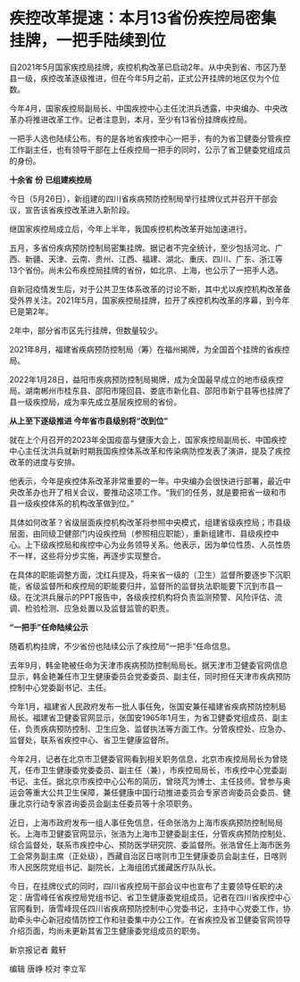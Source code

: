 # 疾控改革提速：本月13省份疾控局密集挂牌，一把手陆续到位

自2021年5月国家疾控局挂牌，疾控机构改革已启动2年。从中央到省、市区乃至县一级，疾控改革逐级推进，但在今年5月之前，正式公开挂牌的地区仅为个位数。

今年4月，国家疾控局副局长、中国疾控中心主任沈洪兵透露，中央编办、中央改革办将推进改革工作。记者注意到，本月，至少有13省份挂牌疾控局。

一把手人选也陆续公布。有的是各地省疾控中心一把手，有的为省卫健委分管疾控工作副主任，也有领导干部在上任疾控局一把手的同时，公示了省卫健委党组成员的身份。

**十余省** **份** **已组建疾控局**

今日（5月26日），新组建的四川省疾病预防控制局举行挂牌仪式并召开干部会议，宣告该省疾控改革进入新阶段。

继国家疾控局成立后，今年上半年，我国疾控机构改革开始加速进行。

五月，多省份疾病预防控制局密集挂牌。据记者不完全统计，至少包括河北、广西、新疆、天津、云南、贵州、江西、福建、湖北、重庆、四川、广东、浙江等13个省份。尚未公布疾控局挂牌的省份，如北京、上海，也公示了一把手人选。

自新冠疫情发生后，对于公共卫生体系改革的讨论不断，其中尤以疾控机构改革备受外界关注。2021年5月，国家疾控局挂牌，拉开了疾控机构改革的序幕，到今年已是第2年。

2年中，部分省市区先行挂牌，但数量较少。

2021年8月，福建省疾病预防控制局（筹）在福州揭牌，为全国首个挂牌的省疾控局。

2022年1月28日，益阳市疾病预防控制局揭牌，成为全国最早成立的地市级疾控局。湖南郴州市桂东县、邵阳市隆回县、娄底市新化县、邵阳市新宁县等也挂牌了县一级疾控局，成为率先成立基层疾控局的省份。

**从上至下逐级推进 今年省市县级别将“改到位”**

就在上个月召开的2023年全国疫苗与健康大会上，国家疾控局副局长、中国疾控中心主任沈洪兵就新时期我国疾控体系改革和传染病防控发表了演讲，提及了疾控改革的进度与安排。

他表示，今年是疾控体系改革非常重要的一年。中央编办会很快进行部署，最近中央改革办也开了相关会议，要推动这项工作。“我们的任务，就是要把省一级和市县一级疾控体系的机构改革做到位。”

具体如何改革？省级层面疾控机构改革将参照中央模式，组建省级疾控局；市县级层面，由同级卫健部门内设疾控局（参照相应职能），重新组建市、县级疾控中心。上下级疾控局和疾控中心为业务领导关系。他表示，因为单位性质、人员性质不一样，这些将分步实施，再逐步实现整合。

在具体的职能调整方面，沈红兵提及，将来省一级的（卫生）监督所要逐步下沉职能，省级监督所和疾控局的职能要归并，监督所的监督执法职能要下沉到市县一级。在沈洪兵展示的PPT报告中，各级疾控机构将负责监测预警、风险评估、流调、检验检测、应急处置以及监督监管的职责。

**“一把手”任命陆续公示**

随着机构挂牌，不少省份也陆续公示了疾控局“一把手”任命信息。

去年9月，韩金艳被任命为天津市疾病预防控制局局长。据天津市卫健委官网信息显示，韩金艳兼任市卫生健康委员会党委委员、副主任，同时担任天津市疾病预防控制中心党委副书记、主任。

今年1月，福建省人民政府发布一批人事任免，张国安兼任福建省疾病预防控制局局长。福建省卫健委官网显示，张国安1965年1月生，为省卫健委党组成员、副主任，负责疾病预防控制、卫生应急、监督执法等方面工作。分管疾控处、应急办、监督处，联系省疾控中心、省卫生健康监督所。

今年2月，记者在北京市卫健委官网看到相关职务信息，北京市疾控局局长为曾晓芃，任市卫生健康委党委委员、副主任（兼），市疾控局局长，市疾控中心党委副书记、主任。据北京市疾控中心公布的简历，曾晓芃为博士、主任技师。曾参与奥运会等重大公共卫生保障，兼任健康中国行动推进委员会专家咨询委员会委员、健康北京行动专家咨询委员会副主任委员等十余项职务。

近日，上海市政府发布一组人事任免信息，任命张浩为上海市疾病预防控制局局长。上海市卫健委官网显示，张浩为上海市卫健委副主任，分管疾病预防控制处、综合监督处，联系市疾控中心、预防医学研究院、委监督所。张浩曾任上海市医务工会常务副主席（正处级），西藏自治区日喀则市卫生健康委员会副主任，日喀则市人民医院党组书记、副院长，上海组团式援藏医疗队队长。

今日，在挂牌仪式的同时，四川省疾控局干部会议中也宣布了主要领导任职的决定：唐雪峰任省疾控局党组书记、省卫生健康委党组成员。记者在四川省疾控中心官网看到，唐雪峰现任四川省疾病预防控制中心党委书记，主持中心党委工作，协助牵头中心新冠疫情防控工作和驻委集中办公工作。在省疾控及省卫健委官网领导介绍页面，均尚未更新其省卫生健康委党组成员的职务。

新京报记者 戴轩

编辑 唐峥 校对 李立军

